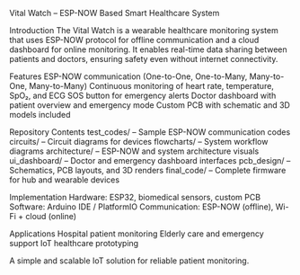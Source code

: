 Vital Watch – ESP-NOW Based Smart Healthcare System


Introduction
The Vital Watch is a wearable healthcare monitoring system that uses ESP-NOW protocol for offline communication and a cloud dashboard for online monitoring. It enables real-time data sharing between patients and doctors, ensuring safety even without internet connectivity.


Features
ESP-NOW communication (One-to-One, One-to-Many, Many-to-One, Many-to-Many)
Continuous monitoring of heart rate, temperature, SpO₂, and ECG
SOS button for emergency alerts
Doctor dashboard with patient overview and emergency mode
Custom PCB with schematic and 3D models included


Repository Contents
test_codes/ – Sample ESP-NOW communication codes
circuits/ – Circuit diagrams for devices
flowcharts/ – System workflow diagrams
architecture/ – ESP-NOW and system architecture visuals
ui_dashboard/ – Doctor and emergency dashboard interfaces
pcb_design/ – Schematics, PCB layouts, and 3D renders
final_code/ – Complete firmware for hub and wearable devices


Implementation
Hardware: ESP32, biomedical sensors, custom PCB
Software: Arduino IDE / PlatformIO
Communication: ESP-NOW (offline), Wi-Fi + cloud (online)


Applications
Hospital patient monitoring
Elderly care and emergency support
IoT healthcare prototyping

A simple and scalable IoT solution for reliable patient monitoring.
